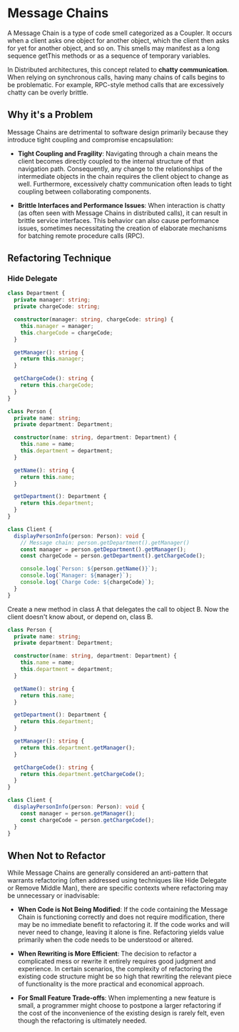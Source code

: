 # Message Chains

A Message Chain is a type of code smell categorized as a Coupler. It occurs when a client asks one object for another object, which the client then asks for yet for another object, and so on. This smells may manifest as a long sequence getThis methods or as a sequence of temporary variables.

In Distributed architectures, this concept related to **chatty communication**. When relying on synchronous calls, having many chains of calls begins to be problematic. For example, RPC-style method calls that are excessively chatty can be overly brittle.

## Why it's a Problem

Message Chains are detrimental to software design primarily because they introduce tight coupling and compromise encapsulation:

- **Tight Coupling and Fragility**: Navigating through a chain means the client becomes directly coupled to the internal structure of that navigation path. Consequently, any change to the relationships of the intermediate objects in the chain requires the client object to change as well. Furthermore, excessively chatty communication often leads to tight coupling between collaborating components.

- **Brittle Interfaces and Performance Issues**: When interaction is chatty (as often seen with Message Chains in distributed calls), it can result in brittle service interfaces. This behavior can also cause performance issues, sometimes necessitating the creation of elaborate mechanisms for batching remote procedure calls (RPC).

## Refactoring Technique

### Hide Delegate

```typescript
class Department {
  private manager: string;
  private chargeCode: string;

  constructor(manager: string, chargeCode: string) {
    this.manager = manager;
    this.chargeCode = chargeCode;
  }

  getManager(): string {
    return this.manager;
  }

  getChargeCode(): string {
    return this.chargeCode;
  }
}

class Person {
  private name: string;
  private department: Department;

  constructor(name: string, department: Department) {
    this.name = name;
    this.department = department;
  }

  getName(): string {
    return this.name;
  }

  getDepartment(): Department {
    return this.department;
  }
}

class Client {
  displayPersonInfo(person: Person): void {
    // Message chain: person.getDepartment().getManager()
    const manager = person.getDepartment().getManager();
    const chargeCode = person.getDepartment().getChargeCode();

    console.log(`Person: ${person.getName()}`);
    console.log(`Manager: ${manager}`);
    console.log(`Charge Code: ${chargeCode}`);
  }
}
```

Create a new method in class A that delegates the call to object B. Now the client doesn't know about, or depend on, class B.

```typescript
class Person {
  private name: string;
  private department: Department;

  constructor(name: string, department: Department) {
    this.name = name;
    this.department = department;
  }

  getName(): string {
    return this.name;
  }

  getDepartment(): Department {
    return this.department;
  }

  getManager(): string {
    return this.department.getManager();
  }

  getChargeCode(): string {
    return this.department.getChargeCode();
  }
}

class Client {
  displayPersonInfo(person: Person): void {
    const manager = person.getManager();
    const chargeCode = person.getChargeCode();
  }
}
```

## When Not to Refactor

While Message Chains are generally considered an anti-pattern that warrants refactoring (often addressed using techniques like Hide Delegate or Remove Middle Man), there are specific contexts where refactoring may be unnecessary or inadvisable:

- **When Code is Not Being Modified**: If the code containing the Message Chain is functioning correctly and does not require modification, there may be no immediate benefit to refactoring it. If the code works and will never need to change, leaving it alone is fine. Refactoring yields value primarily when the code needs to be understood or altered.

- **When Rewriting is More Efficient**: The decision to refactor a complicated mess or rewrite it entirely requires good judgment and experience. In certain scenarios, the complexity of refactoring the existing code structure might be so high that rewriting the relevant piece of functionality is the more practical and economical approach.

- **For Small Feature Trade-offs**: When implementing a new feature is small, a programmer might choose to postpone a larger refactoring if the cost of the inconvenience of the existing design is rarely felt, even though the refactoring is ultimately needed.
